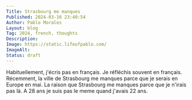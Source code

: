 ```yaml
---
Title: Strasbourg me manques
Published: 2024-03-16 23:40:54
Author: Pablo Morales
Layout: blog
Tag: 2024, french, thoughts
Description: 
Image: https://static.lifeofpablo.com/
ImageAlt: 
Status: draft
---
```

Habituellement, j'écris pas en français. Je réfléchis souvent en français. Récemment, la ville de Strasbourg me manques parce que je serais en Europe en mai. La raison que Strasbourg me manques parce que je n'irais pas là. A 28 ans je suis pas le meme quand j'avais 22 ans. 
